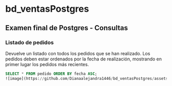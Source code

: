 # bd_ventasPostgres

## Examen final de Postgres - Consultas

### Listado de pedidos

Devuelve un listado con todos los pedidos que se han realizado. Los pedidos deben estar ordenados por la fecha de realización, mostrando en primer lugar los pedidos más recientes.

```sql
SELECT * FROM pedido ORDER BY fecha ASC;
![image](https://github.com/Dianaalejandra1446/bd_ventasPostgres/assets/139186201/14bbe3ea-e9a6-4e3a-ac31-c4dcaba6f1ec)



